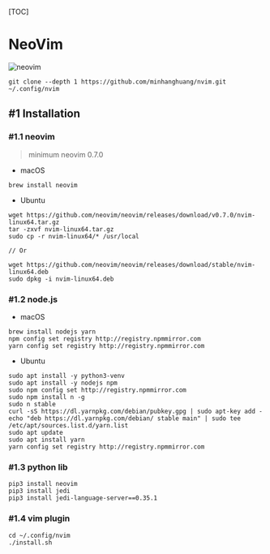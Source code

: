 [TOC]

# NeoVim

![neovim](./data/cpp-debug.gif)

```shell
git clone --depth 1 https://github.com/minhanghuang/nvim.git ~/.config/nvim
```

## #1 Installation

### #1.1 neovim

> minimum neovim 0.7.0

- macOS

```shell
brew install neovim
```

- Ubuntu

```
wget https://github.com/neovim/neovim/releases/download/v0.7.0/nvim-linux64.tar.gz
tar -zxvf nvim-linux64.tar.gz
sudo cp -r nvim-linux64/* /usr/local

// Or

wget https://github.com/neovim/neovim/releases/download/stable/nvim-linux64.deb
sudo dpkg -i nvim-linux64.deb
```

### #1.2 node.js

- macOS

```shell
brew install nodejs yarn
npm config set registry http://registry.npmmirror.com
yarn config set registry http://registry.npmmirror.com
```

- Ubuntu

```shell
sudo apt install -y python3-venv
sudo apt install -y nodejs npm
sudo npm config set http://registry.npmmirror.com
sudo npm install n -g
sudo n stable
curl -sS https://dl.yarnpkg.com/debian/pubkey.gpg | sudo apt-key add -
echo "deb https://dl.yarnpkg.com/debian/ stable main" | sudo tee /etc/apt/sources.list.d/yarn.list
sudo apt update
sudo apt install yarn
yarn config set registry http://registry.npmmirror.com
```

### #1.3 python lib

```shell
pip3 install neovim
pip3 install jedi
pip3 install jedi-language-server==0.35.1
```

### #1.4 vim plugin

```shell
cd ~/.config/nvim
./install.sh
```

